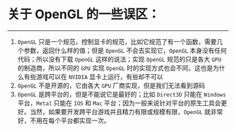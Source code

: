 # 关于 OpenGL 的一些误区：
---

1. `OpenGL` 只是一个规范，控制显卡的规范，比如它规范了有一个函数，需要几个参数，返回什么样的值；但是 `OpenGL` 不会去实现它，`OpenGL` 本身没有任何代码；所以没有下载 `OpenGL` 这样的说法；实现 `OpenGL` 规范的只是各大 `GPU` 的制造商，所以不同的 `GPU` 实现 `OpenGL` 时的实现方式也会不同，这也是为什么有些游戏可以在 `NVIDIA` 显卡上运行，有些却不可以
2. `OpenGL` 不是开源的，它由各大 `GPU` 厂商实现，但是我们无法看到源码
3. `OpenGL` 是跨平台的，但是不能说它是最好的；比如 `Direct3D` 只能在 `Windows` 平台，`Metal` 只能在 `IOS` 和 `Mac` 平台；因为一般来说针对平台的原生工具会更好。当然，如果要开发跨平台游戏并且精力有限或规模有限，`OpenGL` 就非常好，不用在每个平台都实现一次。